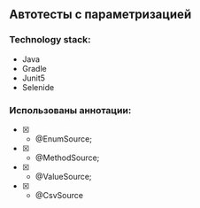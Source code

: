 ## Автотесты с параметризацией
### Technology stack:
- Java
- Gradle
- Junit5
- Selenide
### Использованы аннотации:

- [X] - @EnumSource;
- [X] - @MethodSource;
- [X] - @ValueSource;
- [X] - @CsvSource